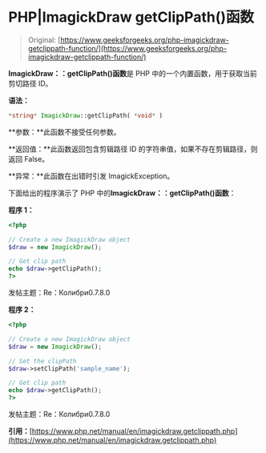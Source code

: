 # PHP|ImagickDraw getClipPath()函数

> Original: [https://www.geeksforgeeks.org/php-imagickdraw-getclippath-function/](https://www.geeksforgeeks.org/php-imagickdraw-getclippath-function/)

**ImagickDraw：：getClipPath()函数**是 PHP 中的一个内置函数，用于获取当前剪切路径 ID。

**语法：**

```php
*string* ImagickDraw::getClipPath( *void* )
```

**参数：**此函数不接受任何参数。

**返回值：**此函数返回包含剪辑路径 ID 的字符串值，如果不存在剪辑路径，则返回 False。

**异常：**此函数在出错时引发 ImagickException。

下面给出的程序演示了 PHP 中的**ImagickDraw：：getClipPath()函数**：

**程序 1：**

```php
<?php

// Create a new ImagickDraw object
$draw = new ImagickDraw();

// Get clip path
echo $draw->getClipPath();
?>
```

发帖主题：Re：Колибри0.7.8.0

**程序 2：**

```php
<?php

// Create a new ImagickDraw object
$draw = new ImagickDraw();

// Set the clipPath
$draw->setClipPath('sample_name');

// Get clip path
echo $draw->getClipPath();
?>
```

发帖主题：Re：Колибри0.7.8.0

**引用：**[https://www.php.net/manual/en/imagickdraw.getclippath.php](https://www.php.net/manual/en/imagickdraw.getclippath.php)